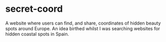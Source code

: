 # secret-coord
A website where users can find, and share, coordinates of hidden beauty spots around Europe.
An idea birthed whilst I was searching websites for hidden coastal spots in Spain.
